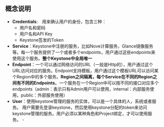 ## 概念说明
- **Credentials**:　用来确认用户的身份，包含三种：
	- 用户名和密码
	- 用户名和API Key
	- Keystone签发的Token
- **Service**：Keystone中注册的服务，比如Nove计算服务，Glance镜像服务等。每一个服务提供了一个或者多个endpoints，用户通过这些endpoints来使用这个服务。**整个Keystone中全局唯一**
- **Endpoint**：一个可以通过网络访问的URL（一般是Http的），用户通过这个URL访问对应的服务。Endpoint支持模板，用户通过这个模板URL可以访问某个Region中的多个服务。**Region之间隔离，每个Service在不同的Region之间有不同的Endpoints**。一个服务在一个Region中可以按不同的接口对应多个endpoints（admin：表示只有Admin用户可以使用，internal：内部服务使用，public：外部服务使用）
- **User**：使用keystone管理的服务的实体，可以是一个具体的人，系统或者服务。 用户需要先登录keystone，然后使用keystone分配的token来访问keystone管理的服务。用户必须以某种角色和Project绑定，才可以使用服务。
			- 
